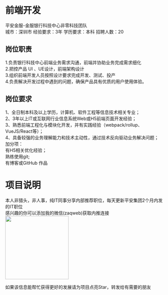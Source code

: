 # 前端开发
平安金服-金服银行科技中心非零科技团队  
城市：深圳市 经验要求：3年 学历要求：本科  招聘人数：20

## 岗位职责
1.负责银行科技中心前端业务需求沟通，前端并协助业务完成需求细化   
2.把控产品 UI 、UE设计，前端架构设计   
3.组织前端开发人员按照设计要求完成开发、测试、投产   
4.负责解决开发过程中遇到的问题，确保产品具有优质的用户使用体验。

## 岗位要求
1、全日制本科及以上学历，计算机、软件工程等信息技术相关专业；   
2、3年以上IT或互联网行业信息系统Web或H5前端页面开发经验；   
3、熟悉前端工程化与模块化开发，并有实践经验（webpack/rollup、VueJS/React等）；   
4、具备较强的业务理解能力和技术主动性，通过技术反向驱动业务解决问题；   
加分项：   
有H5相关优化经验；   
熟练使用git;   
有博客或GitHub 作品

# 项目说明

本人非猎头，非人事，纯IT同事分享内部推荐职位，每天更新平安集团2个月内发的IT职位  
感兴趣的你可以添加我的微信(zaqweb)获取内推连接  
<img src="https://github.com/zaqweb/PA-IT-JOBS/blob/master/WechatICode.jpeg"  height="200" width="200">

如果该信息能帮忙获得更好的发展请为项目点亮Star，转发给有需要的朋友




